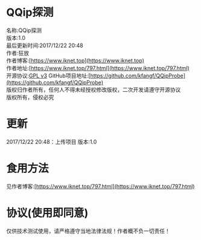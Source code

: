 # QQip探测  
名称:QQip探测  
版本:1.0  
最后更新时间:2017/12/22 20:48  
作者:狂放  
作者博客:[https://www.iknet.top](https://www.iknet.top)  
作者地址:[https://www.iknet.top/797.html](https://www.iknet.top/797.html)  
开源协议:[GPL v3](https://opensource.org/licenses/GPL-3.0)
GitHub项目地址:[https://github.com/kfangf/QQipProbe](https://github.com/kfangf/QQipProbe)  
版权归作者所有，任何人不得未经授权修改版权，二次开发请遵守开源协议  
版权所有，侵权必究  
# 更新  
2017/12/22 20:48：上传项目 版本:1.0  
# 食用方法  
见作者博客:[https://www.iknet.top/797.html](https://www.iknet.top/797.html)    
# 协议(使用即同意)
仅供技术测试使用，请严格遵守当地法律法规！作者概不负一切责任！  
